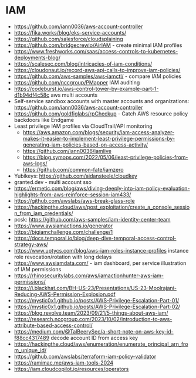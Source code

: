 # IAM

* https://github.com/iann0036/aws-account-controller
* https://fika.works/blog/eks-service-accounts/
* https://github.com/salesforce/cloudsplaining
* https://github.com/bridgecrewio/AirIAM - create minimal IAM profiles
* https://www.freshworks.com/saas/access-controls-to-kubernetes-deployments-blog/
* https://scalesec.com/blog/intricacies-of-iam-conditions/
* https://cloudonaut.io/record-aws-api-calls-to-improve-iam-policies/
* https://github.com/aws-samples/aws-iamctl/ - compare IAM policies
* https://github.com/nccgroup/PMapper IAM auditing
* https://codeburst.io/aws-control-tower-by-example-part-1-d1b94df4c58c aws multi accounts
* Self-service sandbox accounts with master accounts and organizations: https://github.com/iann0036/aws-account-controller
* https://github.com/goldfiglabs/rpCheckup - Catch AWS resource policy backdoors like Endgame
* Least privilege IAM profiles via CloudTrail/API monitoring
  * https://aws.amazon.com/blogs/security/iam-access-analyzer-makes-it-easier-to-implement-least-privilege-permissions-by-generating-iam-policies-based-on-access-activity/
  * https://github.com/iann0036/iamlive
  * https://blog.symops.com/2022/05/06/least-privilege-policies-from-aws-logs/
  * https://github.com/common-fate/iamzero
* Yubikeys: https://github.com/aidansteele/cloudkey
* granted.dev - multi account sso
* https://ermetic.com/blog/aws/diving-deeply-into-iam-policy-evaluation-highlights-from-aws-reinforce-session-iam433/
* https://github.com/awslabs/aws-break-glass-role
* https://hackingthe.cloud/aws/post_exploitation/create_a_console_session_from_iam_credentials/
* pcsk: https://github.com/aws-samples/iam-identity-center-team
* https://www.awsiamactions.io/generator
* https://bigiamchallenge.com/challenge/1
* https://docs.temporal.io/blog/deep-dive-temporal-access-control-strategy-aws/
* https://www.uptycs.com/blog/aws-iam-roles-instance-profiles instance role revocation/rotation with long delays
* https://www.awsiamdata.com/ - iam dashboard, per service illustration of IAM permissions
* https://rhinosecuritylabs.com/aws/iamactionhunter-aws-iam-permissions/
* https://i.blackhat.com/BH-US-23/Presentations/US-23-Moolrajani-Reducing-AWS-Permission-Explosion.pdf
* https://mystic0x1.github.io/posts/AWS-Privilege-Escalation-Part-01/
* https://mystic0x1.github.io/posts/AWS-Privilege-Escalation-Part-02/
* https://blog.revolve.team/2023/09/21/5-things-about-aws-iam/
* https://research.nccgroup.com/2023/10/02/introduction-to-aws-attribute-based-access-control/
* https://medium.com/@TalBeerySec/a-short-note-on-aws-key-id-f88cc4317489 decode account ID from access key
* https://hackingthe.cloud/aws/enumeration/enumerate_principal_arn_from_unique_id/
* https://github.com/awslabs/terraform-iam-policy-validator
* https://ramimac.me/aws-iam-tools-2024
* https://iam.cloudcopilot.io/resources/operators
